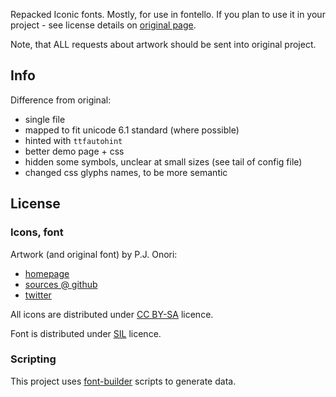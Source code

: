 Repacked Iconic fonts. Mostly, for use in fontello. If you plan to use it
in your project - see license details on [original page](http://somerandomdude.com/work/iconic/).

Note, that ALL requests about artwork should be sent into original project.


Info
----

Difference from original:

- single file
- mapped to fit unicode 6.1 standard (where possible)
- hinted with `ttfautohint`
- better demo page + css
- hidden some symbols, unclear at small sizes (see tail of config file)
- changed css glyphs names, to be more semantic


License
-------

### Icons, font

Artwork (and original font) by P.J. Onori:

- [homepage](http://somerandomdude.com/work/iconic/)
- [sources @ github](https://github.com/somerandomdude/Iconic)
- [twitter](http://twitter.com/somerandomdude)

All icons are distributed under
[CC BY-SA](http://creativecommons.org/licenses/by-sa/3.0/) licence.

Font is distributed under
[SIL](http://scripts.sil.org/cms/scripts/page.php?site_id=nrsi&id=OFL) licence.


### Scripting

This project uses [font-builder](https://github.com/fontello/font-builder) scripts to generate data.

